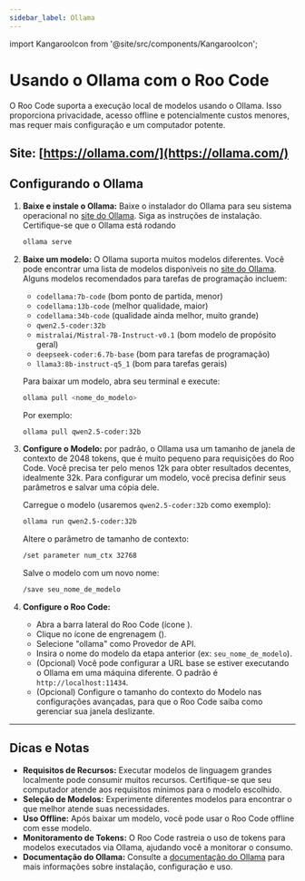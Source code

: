 ```yaml
---
sidebar_label: Ollama
---
```


import KangarooIcon from '@site/src/components/KangarooIcon';

# Usando o Ollama com o Roo Code

O Roo Code suporta a execução local de modelos usando o Ollama. Isso proporciona privacidade, acesso offline e potencialmente custos menores, mas requer mais configuração e um computador potente.

**Site:** [https://ollama.com/](https://ollama.com/)
---

## Configurando o Ollama

1.  **Baixe e instale o Ollama:** Baixe o instalador do Ollama para seu sistema operacional no [site do Ollama](https://ollama.com/). Siga as instruções de instalação. Certifique-se que o Ollama está rodando

    ```bash
    ollama serve
    ```

2.  **Baixe um modelo:** O Ollama suporta muitos modelos diferentes. Você pode encontrar uma lista de modelos disponíveis no [site do Ollama](https://ollama.com/library). Alguns modelos recomendados para tarefas de programação incluem:

    *   `codellama:7b-code` (bom ponto de partida, menor)
    *   `codellama:13b-code` (melhor qualidade, maior)
    *   `codellama:34b-code` (qualidade ainda melhor, muito grande)
    *   `qwen2.5-coder:32b`
    *   `mistralai/Mistral-7B-Instruct-v0.1` (bom modelo de propósito geral)
    *   `deepseek-coder:6.7b-base` (bom para tarefas de programação)
    *   `llama3:8b-instruct-q5_1` (bom para tarefas gerais)

    Para baixar um modelo, abra seu terminal e execute:

    ```bash
    ollama pull <nome_do_modelo>
    ```

    Por exemplo:

    ```bash
    ollama pull qwen2.5-coder:32b
    ```

3. **Configure o Modelo:** por padrão, o Ollama usa um tamanho de janela de contexto de 2048 tokens, que é muito pequeno para requisições do Roo Code. Você precisa ter pelo menos 12k para obter resultados decentes, idealmente 32k. Para configurar um modelo, você precisa definir seus parâmetros e salvar uma cópia dele.

   Carregue o modelo (usaremos `qwen2.5-coder:32b` como exemplo):

    ```bash
    ollama run qwen2.5-coder:32b
    ```

   Altere o parâmetro de tamanho de contexto:

    ```bash
    /set parameter num_ctx 32768
    ```

    Salve o modelo com um novo nome:

    ```bash
    /save seu_nome_de_modelo
    ```

4.  **Configure o Roo Code:**
    *   Abra a barra lateral do Roo Code (ícone <KangarooIcon />).
    *   Clique no ícone de engrenagem (<Codicon name="gear" />).
    *   Selecione "ollama" como Provedor de API.
    *   Insira o nome do modelo da etapa anterior (ex: `seu_nome_de_modelo`).
    *   (Opcional) Você pode configurar a URL base se estiver executando o Ollama em uma máquina diferente. O padrão é `http://localhost:11434`.
    *   (Opcional) Configure o tamanho do contexto do Modelo nas configurações avançadas, para que o Roo Code saiba como gerenciar sua janela deslizante.

---

## Dicas e Notas

*   **Requisitos de Recursos:** Executar modelos de linguagem grandes localmente pode consumir muitos recursos. Certifique-se que seu computador atende aos requisitos mínimos para o modelo escolhido.
*   **Seleção de Modelos:** Experimente diferentes modelos para encontrar o que melhor atende suas necessidades.
*   **Uso Offline:** Após baixar um modelo, você pode usar o Roo Code offline com esse modelo.
*   **Monitoramento de Tokens:** O Roo Code rastreia o uso de tokens para modelos executados via Ollama, ajudando você a monitorar o consumo.
*   **Documentação do Ollama:** Consulte a [documentação do Ollama](https://ollama.com/docs) para mais informações sobre instalação, configuração e uso.
